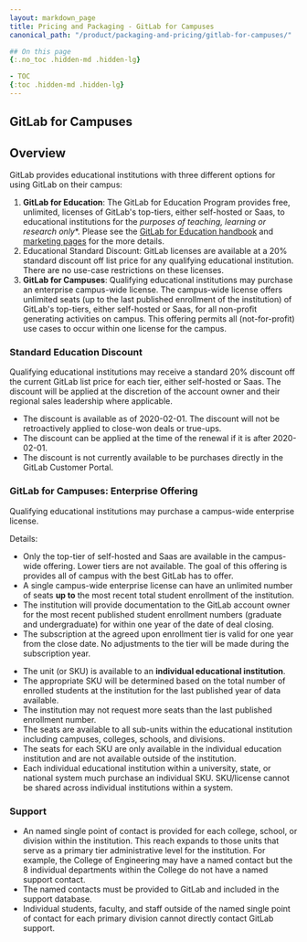 ```yaml
---
layout: markdown_page
title: Pricing and Packaging - GitLab for Campuses
canonical_path: "/product/packaging-and-pricing/gitlab-for-campuses/"

## On this page
{:.no_toc .hidden-md .hidden-lg}

- TOC
{:toc .hidden-md .hidden-lg}
---
```


## GitLab for Campuses

## Overview

GitLab provides educational institutions with three different options for using GitLab on their campus:
1. **GitLab for Education**: The GitLab for Education Program provides free, unlimited, licenses of GitLab's top-tiers, either self-hosted or Saas, to educational institutions for the *purposes of teaching, learning or research only**. Please see the [GitLab for Education handbook](/handbook/marketing/community-relations/education-program/) and [marketing pages](https://about.gitlab.com/solutions/education/) for the more details.
2. Educational Standard Discount: GitLab licenses are available at a 20% standard discount off list price for any qualifying educational institution. There are no use-case restrictions on these licenses.
3. **GitLab for Campuses**: Qualifying educational institutions may purchase an enterprise campus-wide license. The campus-wide license offers unlimited seats (up to the last published enrollment of the institution) of GitLab's top-tiers, either self-hosted or Saas, for all non-profit generating activities on campus. This offering permits all (not-for-profit) use cases to occur within one license for the campus.


### Standard Education Discount
Qualifying educational institutions may receive a standard 20% discount off the current GitLab list price for each tier, either self-hosted or Saas. The discount will be applied at the discretion of the account owner and their regional sales leadership where applicable.

* The discount is available as of 2020-02-01. The discount will not be retroactively applied to close-won deals or true-ups.
* The discount can be applied at the time of the renewal if it is after 2020-02-01.
* The discount is not currently available to be purchases directly in the GitLab Customer Portal.

### GitLab for Campuses: Enterprise Offering
Qualifying educational institutions may purchase a campus-wide enterprise license.

Details:
* Only the top-tier of self-hosted and Saas are available in the campus-wide offering. Lower tiers are not available. The goal of this offering is provides all of campus with the best GitLab has to offer.
* A single campus-wide enterprise license can have an unlimited number of seats **up to** the most recent total student enrollment of the institution.
* The institution will provide documentation to the GitLab account owner for the most recent published student enrollment numbers (graduate and undergraduate) for within one year of the date of deal closing.
* The subscription at the agreed upon enrollment tier is valid for one year from the close date. No adjustments to the tier will be made during the subscription year.

- The unit (or SKU) is available to an **individual educational institution**.
- The appropriate SKU will be determined based on the total number of enrolled students at the institution for the last published year of data available.
- The institution may not request more seats than the last published enrollment number.
- The seats are available to all sub-units within the educational institution including campuses, colleges, schools, and divisions.
- The seats for each SKU are only available in the individual education institution and are not available outside of the institution.
- Each individual educational institution within a university, state, or national system much purchase an individual SKU. SKU/license cannot be shared across individual institutions within a system.


### Support
- An named single point of contact is provided for each college, school, or division within the institution. This reach expands to those units that serve as a primary tier administrative level for the institution. For example, the College of Engineering may have a named contact but the 8 individual departments within the College do not have a named support contact.
- The named contacts must be provided to GitLab and included in the support database.
- Individual students, faculty, and staff outside of the named single point of contact for each primary division cannot directly contact GitLab support.
